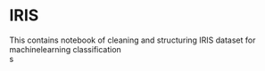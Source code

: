 # IRIS
This contains notebook of cleaning and structuring IRIS dataset for machinelearning classification <br/>s
